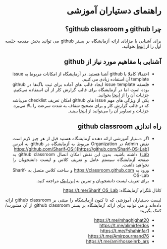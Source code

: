 <div dir="rtl" align='justify'>


# راهنمای دستیاران آموزشی

## چرا github و github classroom؟
برای آشنایی با مزایای ارائه آزمایشگاه بر بستر  github می توانید بخش مقدمه جلسه اول را از [اینجا](https://github.com/Sharif-OS-Lab/session-1-2/blob/main/Readme.md) بخوانید.

## آشنایی با مفاهیم مورد نیاز از  github
* احتمالا کاملا با github آشنا هستید. در آزمایشگاه از امکانات مربوط به issue template آن استفاده زیادی می کنیم.
* فلسفه issue template ایجاد قالب های آماده برای ثبت باگ‌ها در github بوده است اما در آزمایشگاه برای قالب گزارش کار از آن استفاده می‌کنیم. جزئیات آن را از [اینجا](https://docs.github.com/en/communities/using-templates-to-encourage-useful-issues-and-pull-requests/about-issue-and-pull-request-templates) بخوانید.
* یکی از ویژگی های مهم issue های github امکان تعریف checklist می‌باشد که در قالب گزارش کار و برای تصحیح شفاف به شدت سرعت را بالا می‌برد. جزئیات و تصاویر آن را می‌توانید از [اینجا](https://docs.github.com/en/issues/tracking-your-work-with-issues/about-task-lists#about-task-lists) ببینید.


## راه اندازی github classroom
* اگر دستیار آموزشی ارائه دهنده آزمایشگاه هستید  قبل از هر چیز لازم است نقش Admin در Organization مربوط به آزمایشگاه در github به آدرس [https://github.com/Sharif-OS-Lab](https://github.com/Sharif-OS-Lab) داشته باشید، بدون این نقش امکان اتصال github classroom به صفحه آزمایشگاه سیستم عامل و تعریف کلاس و لیست دانشجویان را نخواهید داشت.
*  ورود به https://classroom.github.com و ساخت کلاس متصل به Sharif-OS-Lab
* برای تعریف لیست دانشجویان و تمرین به [این لینک](https://docs.github.com/en/education/manage-coursework-with-github-classroom/teach-with-github-classroom/manage-classrooms) مراجعه کنید.

کانال تلگرام آزمایشگاه: https://t.me/Sharif_OS_Lab

لیست دستیاران آموزشی که تا کنون آزمایشگاه را مبتنی بر github classroom ارائه داده‌اند و می توانید برای ارائه آزمایشگاه بر بستر github classroom از آن مشورت/کمک بگیرید:

* https://t.me/mhaghighat20
* https://t.me/alimirferdos
* https://t.me/Fshahinfar1
* https://t.me/Amirpourmand76
* https://t.me/amirhosseinrb_ars
  
</div>
